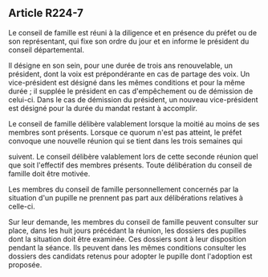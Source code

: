 ## Article R224-7

Le conseil de famille est réuni à la diligence et en présence du préfet ou de son représentant, qui fixe son
ordre du jour et en informe le président du conseil départemental.

Il désigne en son sein, pour une durée de trois ans renouvelable, un président, dont la voix est prépondérante
en cas de partage des voix. Un vice-président est désigné dans les mêmes conditions et pour la même durée ;
il supplée le président en cas d'empêchement ou de démission de celui-ci. Dans le cas de démission du
président, un nouveau vice-président est désigné pour la durée du mandat restant à accomplir.

Le conseil de famille délibère valablement lorsque la moitié au moins de ses membres sont présents. Lorsque
ce quorum n'est pas atteint, le préfet convoque une nouvelle réunion qui se tient dans les trois semaines qui


suivent. Le conseil délibère valablement lors de cette seconde réunion quel que soit l'effectif des membres
présents. Toute délibération du conseil de famille doit être motivée.

Les membres du conseil de famille personnellement concernés par la situation d'un pupille ne prennent pas
part aux délibérations relatives à celle-ci.

Sur leur demande, les membres du conseil de famille peuvent consulter sur place, dans les huit jours
précédant la réunion, les dossiers des pupilles dont la situation doit être examinée. Ces dossiers sont à leur
disposition pendant la séance. Ils peuvent dans les mêmes conditions consulter les dossiers des candidats
retenus pour adopter le pupille dont l'adoption est proposée.

